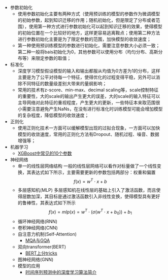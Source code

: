 - 参数初始化
  - 使用参数初始化主要有两种方式（使用预训练的模型的参数作为微调模型的初始参数，起到知识迁移的作用；随机初始化，但是限定了分布或者范围），使用第一种方式进行参数初始化可以起到知识迁移的效果，使得模型的初始位置在一个比较好的地方，这样更容易逃离鞍点；使用第二种方法进行参数初始化主要是为了限定参数的范围，加快模型的收敛速度；
  - 第一种使用预训练模型的参数进行初始化，需要注意参数大小必须一致；第二种一般将bais初始化为0，其他参数可以使用分布（均匀分布、高斯分布等）来限定参数的取值；
- 标准化
  - 深度学习模型假设模型的输入和输出都服从均值为0方差为1的分布，这样主要是为了公平对待每一个特征，使得优化的过程变得平稳，另外可以消除不同特征的数量级差别大带来的量纲影响；
  - 常用的技术有z-score、min-max、decimal scaling等，scale控制特征的重要性，大的scale的输出产生更大的误差，大的scale的输入特征可以主导网络对此特征的重视程度，产生更大的更新，一些特征本来取范围很小需要注意避免产生NaNs，在没有进行标准化时训练模型可能会增加模型的复杂程度，降低模型的收敛速度；
- 正则化
  - 使用正则化技术一方面可以缓解模型出现的过拟合现象，一方面可以加快模型的收敛速度，常用的正则化方法有Dropout、随机过程、噪音、数据增强等；
- 机器学习
  - [XGBoost中常见的10个参数](https://mp.weixin.qq.com/s/OWkde_9FAT6TxoSr9AzlQw)
- 神经网络
  - 单一的线性层网络结构
    一般的线性层网络可以看作对标量做了一个线性变换，其表达式如下所示，主要需要更新的参数包括两部分：权重和偏置
      $$f(x)=w^{T}\cdot x + b$$
  - 多层感知机(MLP)
    多层感知机在线性层的基础上引入了激活函数，而且使得层数加深，其目标是通过激活函数引入非线性变换，使得模型具有更好的鲁棒性，其表达式如下所示
      $$f(x)=mlp(x)=w^{T}\cdot (\sigma (w^{T}\cdot x + b_{0}))+b_{1}$$
  - 循环神经网络(RNN)
  - 卷积神经网络(CNN)
  - 自注意力机制(Self-Attention)
    - [MQA与GQA](https://mp.weixin.qq.com/s/B3Uv0tD4y-zCvclxx0_mOA)
  - 双向transformer(BERT)
    - [BERT上分tricks](https://mp.weixin.qq.com/s/3FftA8jM2e-BkMMin3sywg)
  - 图神经网络(GNN)
  - 模型的应用
    - [时间序列预测中的深度学习算法简介](https://mp.weixin.qq.com/s/Ry3GKwasWwnrYumiSKKdyA)
